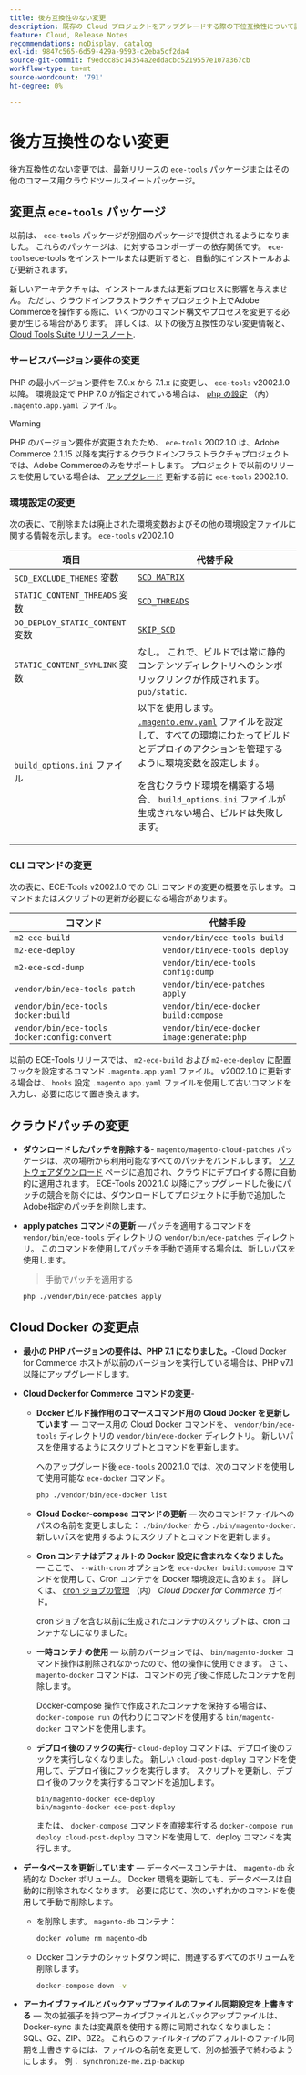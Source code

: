 ```yaml
---
title: 後方互換性のない変更
description: 既存の Cloud プロジェクトをアップグレードする際の下位互換性について説明します。
feature: Cloud, Release Notes
recommendations: noDisplay, catalog
exl-id: 9847c565-6d59-429a-9593-c2eba5cf2da4
source-git-commit: f9edcc85c14354a2eddacbc5219557e107a367cb
workflow-type: tm+mt
source-wordcount: '791'
ht-degree: 0%

---
```


# 後方互換性のない変更

後方互換性のない変更では、最新リリースの `ece-tools` パッケージまたはその他のコマース用クラウドツールスイートパッケージ。

## 変更点 `ece-tools` パッケージ

以前は、 `ece-tools` パッケージが別個のパッケージで提供されるようになりました。 これらのパッケージは、に対するコンポーザーの依存関係です。 `ece-tools`ece-tools をインストールまたは更新すると、自動的にインストールおよび更新されます。

新しいアーキテクチャは、インストールまたは更新プロセスに影響を与えません。 ただし、クラウドインフラストラクチャプロジェクト上でAdobe Commerceを操作する際に、いくつかのコマンド構文やプロセスを変更する必要が生じる場合があります。 詳しくは、以下の後方互換性のない変更情報と、 [Cloud Tools Suite リリースノート](cloud-tools-suite.md).

### サービスバージョン要件の変更

PHP の最小バージョン要件を 7.0.x から 7.1.x に変更し、 `ece-tools` v2002.1.0 以降。 環境設定で PHP 7.0 が指定されている場合は、 [php の設定](../application/php-settings.md) （内） `.magento.app.yaml` ファイル。

>[!WARNING]
>
>PHP のバージョン要件が変更されたため、 `ece-tools` 2002.1.0 は、Adobe Commerce 2.1.15 以降を実行するクラウドインフラストラクチャプロジェクトでは、Adobe Commerceのみをサポートします。 プロジェクトで以前のリリースを使用している場合は、 [アップグレード](../development/commerce-version.md) 更新する前に `ece-tools` 2002.1.0.

### 環境設定の変更

次の表に、で削除または廃止された環境変数およびその他の環境設定ファイルに関する情報を示します。 `ece-tools` v2002.1.0

| 項目 | 代替手段 |
| -------- | ----------- |
| `SCD_EXCLUDE_THEMES` 変数 | [`SCD_MATRIX`](../environment/variables-build.md#scd_matrix) |
| `STATIC_CONTENT_THREADS` 変数 | [`SCD_THREADS`](../environment/variables-build.md#scd_threads) |
| `DO_DEPLOY_STATIC_CONTENT` 変数 | [`SKIP_SCD`](../environment/variables-build.md#skip_scd) |
| `STATIC_CONTENT_SYMLINK` 変数 | なし。 これで、ビルドでは常に静的コンテンツディレクトリへのシンボリックリンクが作成されます。 `pub/static`. |
| `build_options.ini` ファイル | 以下を使用します。 [`.magento.env.yaml`](../application/configure-app-yaml.md) ファイルを設定して、すべての環境にわたってビルドとデプロイのアクションを管理するように環境変数を設定します。<p>を含むクラウド環境を構築する場合、 `build_options.ini` ファイルが生成されない場合、ビルドは失敗します。 |

### CLI コマンドの変更

次の表に、ECE-Tools v2002.1.0 での CLI コマンドの変更の概要を示します。コマンドまたはスクリプトの更新が必要になる場合があります。

| コマンド | 代替手段 |
|-------- | ----------- |
| `m2-ece-build` | `vendor/bin/ece-tools build` |
| `m2-ece-deploy` | `vendor/bin/ece-tools deploy` |
| `m2-ece-scd-dump` | `vendor/bin/ece-tools config:dump` |
| `vendor/bin/ece-tools patch` | `vendor/bin/ece-patches apply` |
| `vendor/bin/ece-tools docker:build` | `vendor/bin/ece-docker build:compose` |
| `vendor/bin/ece-tools docker:config:convert` | `vendor/bin/ece-docker  image:generate:php` |

以前の ECE-Tools リリースでは、 `m2-ece-build` および `m2-ece-deploy` に配置フックを設定するコマンド `.magento.app.yaml` ファイル。 v2002.1.0 に更新する場合は、 `hooks` 設定 `.magento.app.yaml` ファイルを使用して古いコマンドを入力し、必要に応じて置き換えます。

## クラウドパッチの変更

- **ダウンロードしたパッチを削除する**- `magento/magento-cloud-patches` パッケージは、次の場所から利用可能なすべてのパッチをバンドルします。 [ソフトウェアダウンロード](https://experienceleague.adobe.com/docs/commerce-operations/installation-guide/prerequisites/commerce.html) ページに追加され、クラウドにデプロイする際に自動的に適用されます。 ECE-Tools 2002.1.0 以降にアップグレードした後にパッチの競合を防ぐには、ダウンロードしてプロジェクトに手動で追加したAdobe指定のパッチを削除します。

- **apply patches コマンドの更新** — パッチを適用するコマンドを `vendor/bin/ece-tools` ディレクトリの `vendor/bin/ece-patches` ディレクトリ。 このコマンドを使用してパッチを手動で適用する場合は、新しいパスを使用します。

  > 手動でパッチを適用する

  ```bash
  php ./vendor/bin/ece-patches apply
  ```

## Cloud Docker の変更点

- **最小の PHP バージョンの要件は、PHP 7.1 になりました。**-Cloud Docker for Commerce ホストが以前のバージョンを実行している場合は、PHP v7.1 以降にアップグレードします。

- **Cloud Docker for Commerce コマンドの変更**-

   - **Docker ビルド操作用のコマースコマンド用の Cloud Docker を更新しています** — コマース用の Cloud Docker コマンドを、 `vendor/bin/ece-tools` ディレクトリの `vendor/bin/ece-docker` ディレクトリ。 新しいパスを使用するようにスクリプトとコマンドを更新します。

     へのアップグレード後 `ece-tools` 2002.1.0 では、次のコマンドを使用して使用可能な `ece-docker` コマンド。

     ```bash
     php ./vendor/bin/ece-docker list
     ```

   - **Cloud Docker-compose コマンドの更新** — 次のコマンドファイルへのパスの名前を変更しました： `./bin/docker` から `./bin/magento-docker`. 新しいパスを使用するようにスクリプトとコマンドを更新します。

   - **Cron コンテナはデフォルトの Docker 設定に含まれなくなりました。** — ここで、 `--with-cron` オプションを `ece-docker build:compose` コマンドを使用して、Cron コンテナを Docker 環境設定に含めます。 詳しくは、 [cron ジョブの管理](https://developer.adobe.com/commerce/cloud-tools/docker/configure/manage-cron-jobs/) （内） _Cloud Docker for Commerce_ ガイド。

     cron ジョブを含む以前に生成されたコンテナのスクリプトは、cron コンテナなしになりました。

   - **一時コンテナの使用** — 以前のバージョンでは、 `bin/magento-docker` コマンド操作は削除されなかったので、他の操作に使用できます。 さて、 `magento-docker` コマンドは、コマンドの完了後に作成したコンテナを削除します。

     Docker-compose 操作で作成されたコンテナを保持する場合は、 `docker-compose run` の代わりにコマンドを使用する `bin/magento-docker` コマンドを使用します。

   - **デプロイ後のフックの実行**- `cloud-deploy` コマンドは、デプロイ後のフックを実行しなくなりました。 新しい `cloud-post-deploy` コマンドを使用して、デプロイ後にフックを実行します。 スクリプトを更新し、デプロイ後のフックを実行するコマンドを追加します。

     ```shell
     bin/magento-docker ece-deploy
     bin/magento-docker ece-post-deploy
     ```

     または、 `docker-compose` コマンドを直接実行する `docker-compose run deploy cloud-post-deploy` コマンドを使用して、deploy コマンドを実行します。

- **データベースを更新しています** — データベースコンテナは、 `magento-db` 永続的な Docker ボリューム。 Docker 環境を更新しても、データベースは自動的に削除されなくなります。 必要に応じて、次のいずれかのコマンドを使用して手動で削除します。

   - を削除します。 `magento-db` コンテナ：

     ```bash
     docker volume rm magento-db
     ```

   - Docker コンテナのシャットダウン時に、関連するすべてのボリュームを削除します。

     ```bash
     docker-compose down -v
     ```

- **アーカイブファイルとバックアップファイルのファイル同期設定を上書きする** — 次の拡張子を持つアーカイブファイルとバックアップファイルは、Docker-sync または変異原を使用する際に同期されなくなりました： SQL、GZ、ZIP、BZ2。 これらのファイルタイプのデフォルトのファイル同期を上書きするには、ファイルの名前を変更して、別の拡張子で終わるようにします。 例： `synchronize-me.zip-backup`
